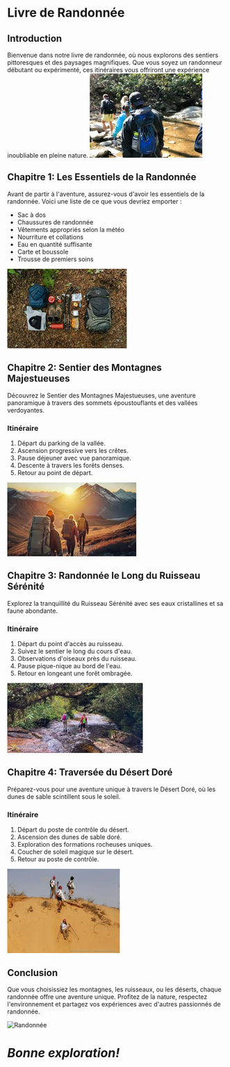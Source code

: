 # Livre de Randonnée

## Introduction

Bienvenue dans notre livre de randonnée, où nous explorons des sentiers pittoresques et des paysages magnifiques. Que vous soyez un randonneur débutant ou expérimenté, ces itinéraires vous offriront une expérience inoubliable en pleine nature.
![Randonnée Essentials](./image/image2.jpg)
## Chapitre 1: Les Essentiels de la Randonnée

Avant de partir à l'aventure, assurez-vous d'avoir les essentiels de la randonnée. Voici une liste de ce que vous devriez emporter :

- Sac à dos
- Chaussures de randonnée
- Vêtements appropriés selon la météo
- Nourriture et collations
- Eau en quantité suffisante
- Carte et boussole
- Trousse de premiers soins

![Randonnée Essentials](./image/download.jpg)

## Chapitre 2: Sentier des Montagnes Majestueuses

Découvrez le Sentier des Montagnes Majestueuses, une aventure panoramique à travers des sommets époustouflants et des vallées verdoyantes.

### Itinéraire

1. Départ du parking de la vallée.
2. Ascension progressive vers les crêtes.
3. Pause déjeuner avec vue panoramique.
4. Descente à travers les forêts denses.
5. Retour au point de départ.

![Montagnes Majestueuses](./image/image%203.jpg)

## Chapitre 3: Randonnée le Long du Ruisseau Sérénité

Explorez la tranquillité du Ruisseau Sérénité avec ses eaux cristallines et sa faune abondante.

### Itinéraire

1. Départ du point d'accès au ruisseau.
2. Suivez le sentier le long du cours d'eau.
3. Observations d'oiseaux près du ruisseau.
4. Pause pique-nique au bord de l'eau.
5. Retour en longeant une forêt ombragée.

![Ruisseau Sérénité](./image/images.jpg)

## Chapitre 4: Traversée du Désert Doré

Préparez-vous pour une aventure unique à travers le Désert Doré, où les dunes de sable scintillent sous le soleil.

### Itinéraire

1. Départ du poste de contrôle du désert.
2. Ascension des dunes de sable doré.
3. Exploration des formations rocheuses uniques.
4. Coucher de soleil magique sur le désert.
5. Retour au poste de contrôle.

![Désert Doré](./image/sahra.jpg)

## Conclusion

Que vous choisissiez les montagnes, les ruisseaux, ou les déserts, chaque randonnée offre une aventure unique. Profitez de la nature, respectez l'environnement et partagez vos expériences avec d'autres passionnés de randonnée.



![Randonnée](https://www.lex4you.ch/uploads/news_sub_article/image/331/large_01_Arbeiten.jpeg)

 # ***Bonne exploration!***